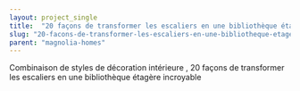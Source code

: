 ```yaml
---
layout: project_single
title:  "20 façons de transformer les escaliers en une bibliothèque étagère incroyable"
slug: "20-facons-de-transformer-les-escaliers-en-une-bibliotheque-etagere-incroyable"
parent: "magnolia-homes"
---
```

Combinaison de styles de décoration intérieure  , 20 façons de transformer les escaliers en une bibliothèque étagère incroyable